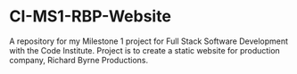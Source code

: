 # CI-MS1-RBP-Website
A repository for my Milestone 1 project for Full Stack Software Development with the Code Institute. Project is to create a static website for production company, Richard Byrne Productions.
